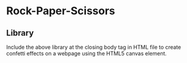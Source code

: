 # Rock-Paper-Scissors<br>
<h2>Library</h2>
<script src="https://cdn.jsdelivr.net/npm/canvas-confetti@1.9.2/dist/confetti.browser.min.js"></script>
<p>Include the above library at the closing body tag in HTML file to create confetti effects on a webpage using the HTML5 canvas element.</p>